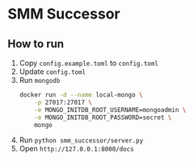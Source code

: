 # SMM Successor

## How to run

1. Copy `config.example.toml` to `config.toml`
2. Update `config.toml`
3. Run `mongodb`
    ```bash
    docker run -d --name local-mongo \
        -p 27017:27017 \
        -e MONGO_INITDB_ROOT_USERNAME=mongoadmin \
        -e MONGO_INITDB_ROOT_PASSWORD=secret \
        mongo
    ```
4. Run `python smm_successor/server.py`
5. Open `http://127.0.0.1:8000/docs`
